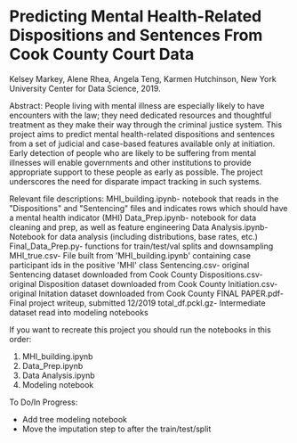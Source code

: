 # Predicting Mental Health-Related Dispositions and Sentences From Cook County Court Data
Kelsey Markey, Alene Rhea, Angela Teng, Karmen Hutchinson, New York University Center for Data Science, 2019.

Abstract: People living with mental illness are especially likely to have encounters with the law; they need dedicated resources and thoughtful treatment as they make their way through the criminal justice system. This project aims to predict mental health-related dispositions and sentences from a set of judicial and case-based features available only at initiation. Early detection of people who are likely to be suffering from mental illnesses will enable governments and other institutions to provide appropriate support to these people as early as possible. The project underscores the need for disparate impact tracking in such systems.

Relevant file descriptions:
MHI_building.ipynb- notebook that reads in the "Dispositions" and "Sentencing" files and indicates rows which should have a mental health indicator (MHI)
Data_Prep.ipynb- notebook for data cleaning and prep, as well as feature engineering
Data Analysis.ipynb- Notebook for data analysis (including distributions, base rates, etc.)
Final_Data_Prep.py- functions for train/test/val splits and downsampling
MHI_true.csv- File built from 'MHI_building.ipynb' containing case participant ids in the positive 'MHI' class
Sentencing.csv- original Sentencing dataset downloaded from Cook County
Dispositions.csv- original Disposition dataset downloaded from Cook County
Initiation.csv- original Initation dataset downloaded from Cook County
FINAL PAPER.pdf- Final project writeup, submitted 12/2019
total_df.pckl.gz- Intermediate dataset read into modeling notebooks

If you want to recreate this project you should run the notebooks in this order:
1) MHI_building.ipynb
2) Data_Prep.ipynb
3) Data Analysis.ipynb
4) Modeling notebook

To Do/In Progress:
- Add tree modeling notebook
- Move the imputation step to after the train/test/split
